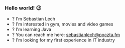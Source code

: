 ### Hello world! 😉
- ? I'm Sebastian Lech
- ? I'm interested in gym, movies and video games
- ? I'm learning Java
- ? You can reach me here: <a href="mailto:sebastianlech@poczta.fm">sebastianlech@poczta.fm</a>
- ? I'm looking for my first experience in IT industry
